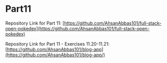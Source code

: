 # Part11

Repository Link for Part 11: [https://github.com/AhsanAbbas101/full-stack-open-pokedex](https://github.com/AhsanAbbas101/full-stack-open-pokedex)

Repository Link for Part 11 - Exercises 11.20-11.21: [https://github.com/AhsanAbbas101/blog-app](https://github.com/AhsanAbbas101/blog-app/)